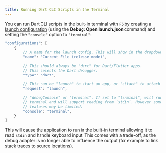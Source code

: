 ```yaml
---
title: Running Dart CLI Scripts in the Terminal
---
```


You can run Dart CLI scripts in the built-in terminal with `F5` by creating a [launch configuration](/docs/launch-configuration/) (using the **Debug: Open launch.json** command) and setting the `"console"` option to `"terminal"`:

```js
"configurations": [
	{
		// A name for the launch config. This will show in the dropdown on the Run side bar.
		"name": "Current File (release mode)",

		// This should always be "dart" for Dart/Flutter apps.
		// This selects the Dart debugger.
		"type": "dart",

		// This can be "launch" to start an app, or "attach" to attach to an existing app.
		"request": "launch",

		// "debugConsole" or "terminal". If set to "terminal", will run in the built-in
		// terminal and will support reading from `stdin`. However some other debug
		// features may be limited.
		"console": "terminal",
	}
]
```

This will cause the application to run in the built-in terminal allowing it to read `stdin` and handle keyboard input. This comes with a trade-off, as the debug adapter is no longer able to influence the output (for example to link stack traces to source locations).
